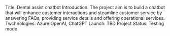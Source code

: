 Title: Dental assist chatbot
Introduction: The project aim is to build a chatbot that will enhance customer interactions and steamline customer service by answering FAQs, providing service details and offering operational services.
Twchnologies: Azure OpenAI, ChatGPT
Launch: TBD
Project Status: Testing mode
